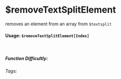 # $removeTextSplitElement
removes an element from an array from `$textsplit`

#### Usage: `$removeTextSplitElement[Index]`
<br/>

##### Function Difficultly: <Badge type="tip" text="Easy" vertical="middle" /> 
###### Tags: <Badge type="tip" text="textsplit" vertical="middle" /> <Badge type="tip" text="remove" vertical="middle" /> <Badge type="tip" text="array" vertical="middle" /> <Badge type="tip" text="delete" vertical="middle" />
